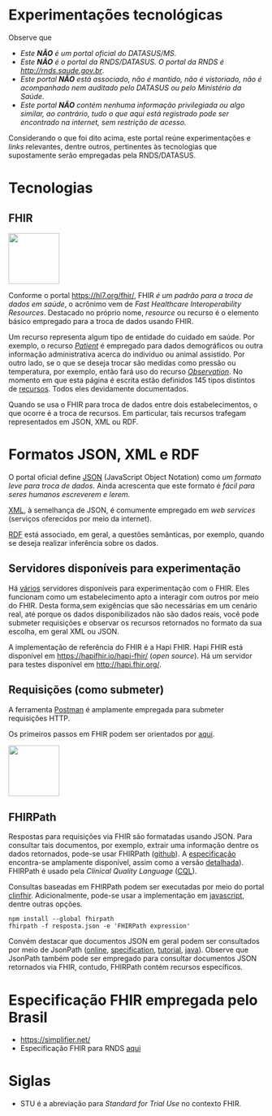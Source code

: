 # Experimentações tecnológicas

Observe que

- _Este **NÃO** é um portal oficial do DATASUS/MS_.
- _Este **NÃO** é o portal da RNDS/DATASUS. O portal da RNDS é http://rnds.saude.gov.br_.
- _Este portal **NÃO** está associado, não é mantido, não é vistoriado, não é acompanhado nem auditado pelo DATASUS ou pelo Ministério da Saúde_.
- _Este portal **NÃO** contém nenhuma informação privilegiada ou algo similar, ao contrário, tudo o que aqui está registrado pode ser encontrado na internet, sem restrição de acesso._

Considerando o que foi dito acima, este portal reúne experimentações e _links_ relevantes, dentre outros, pertinentes às tecnologias que supostamente serão empregadas pela RNDS/DATASUS.

# Tecnologias

## FHIR

[<img src="https://www.hl7.org/fhir/assets/images/fhir-logo-www.png" width="100">](https://www.hl7.org/fhir/)

Conforme o portal https://hl7.org/fhir/, FHIR _é um padrão para a troca de dados em saúde_, o acrônimo vem de _Fast Healthcare Interoperability Resources_. Destacado no próprio nome, _resource_ ou recurso é o elemento básico empregado para a troca de dados usando FHIR.

Um recurso representa algum tipo de entidade do cuidado em saúde. Por exemplo, o recurso [_Patient_](https://www.hl7.org/fhir/patient.html) é empregado para dados demográficos ou outra informação administrativa acerca do indivíduo ou animal assistido. Por outro lado, se o que se deseja trocar são medidas como pressão ou temperatura, por exemplo, então fará uso do recurso [_Observation_](https://www.hl7.org/fhir/observation.html). No momento em que esta página é escrita estão definidos 145 tipos distintos de [recursos](https://www.hl7.org/fhir/resourcelist.html). Todos eles devidamente documentados.

Quando se usa o FHIR para troca de dados entre dois estabelecimentos, o que ocorre é a troca de recursos. Em particular, tais recursos trafegam representados em JSON, XML ou RDF.

# Formatos JSON, XML e RDF

O portal oficial define [JSON](https://www.json.org/json-en.html) (JavaScript Object Notation) como _um formato leve para troca de dados_. Ainda acrescenta que este formato é _fácil para seres humanos escreverem e lerem_.

[XML](https://en.wikipedia.org/wiki/XML), à semelhança de JSON, é comumente empregado em _web services_ (serviços oferecidos por meio da internet).

[RDF](https://www.hl7.org/fhir/rdf.html) está associado, em geral, a questões semânticas, por exemplo, quando se deseja realizar inferência sobre os dados.

## Servidores disponíveis para experimentação

Há [vários](https://wiki.hl7.org/Publicly_Available_FHIR_Servers_for_testing) servidores disponíveis para experimentação com o FHIR. Eles funcionam como um estabelecimento apto a interagir com outros por meio do FHIR. Desta forma,sem exigências que são necessárias em um cenário real, até porque os dados disponibilizados não são dados reais, você pode submeter requisições e observar os recursos retornados no formato da sua escolha, em geral XML ou JSON.

A implementação de referência do FHIR é a Hapi FHIR. Hapi FHIR está disponível em https://hapifhir.io/hapi-fhir/ (_open source_). Há um servidor para testes disponível em http://hapi.fhir.org/.

## Requisições (como submeter)

A ferramenta [Postman](https://www.getpostman.com/downloads/) é amplamente empregada para submeter requisições HTTP.

Os primeiros passos em FHIR podem ser orientados por [aqui](https://blog.heliossoftware.com/fhir-training-the-early-steps-of-mastering-hl7-fhir-997d8dfa1320).

[<img src="https://hapifhir.io/hapi-fhir/images/logos/raccoon-forwards.png" width="100">](https://hapifhir.io)

## FHIRPath

Respostas para requisições via FHIR são formatadas usando JSON. Para consultar tais documentos, por exemplo, extrair uma informação dentre os dados retornados, pode-se usar FHIRPath ([github](https://github.com/HL7/fhirpath)). A [especificação](http://hl7.org/fhirpath/) encontra-se amplamente disponível, assim como a versão [detalhada](https://github.com/HL7/FHIRPath/blob/master/spec/index.adoc)). FHIRPath é usado pela _Clinical Quality Language_ ([CQL](https://cql.hl7.org/index.html)).

Consultas baseadas em FHIRPath podem ser executadas por meio do portal [clinfhir](http://clinfhir.com). Adicionalmente, pode-se usar a implementação em [javascript](https://github.com/HL7/fhirpath.js), dentre outras opções.

```shell
npm install --global fhirpath
fhirpath -f resposta.json -e 'FHIRPath expression'
```

Convém destacar que documentos JSON em geral podem ser consultados por meio de JsonPath ([online](https://jsonpath.com/), [specification](https://goessner.net/articles/JsonPath/), [tutorial](https://www.baeldung.com/guide-to-jayway-jsonpath), [java](https://github.com/json-path/JsonPath)). Observe que JsonPath também pode ser empregado para consultar documentos JSON retornados via FHIR, contudo, FHIRPath contém recursos específicos.

# Especificação FHIR empregada pelo Brasil

- https://simplifier.net/
- Especificação FHIR para RNDS [aqui](https://simplifier.net/RNDS/~introduction)

# Siglas

- STU é a abreviação para _Standard for Trial Use_ no contexto FHIR.
